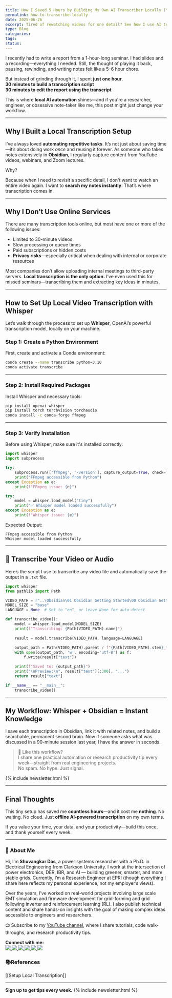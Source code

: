 ```yaml
---
title: How I Saved 5 Hours by Building My Own AI Transcriber Locally (You Can Do the Same)
permalink: how-to-transcribe-locally
date: 2025-06-26
excerpt: Tired of rewatching videos for one detail? See how I use AI to transcribe 1-hour videos in minutes—offline and for free.
type: Blog
categories: 
tags: 
status:
---
```

I recently had to write a report from a 1-hour-long seminar. I had slides and a recording—everything I needed. Still, the thought of playing it back, pausing, rewinding, and writing notes felt like a 5–6 hour chore.

But instead of grinding through it, I spent **just one hour**.  
**30 minutes to build a transcription script**  
**30 minutes to edit the report using the transcript**

This is where **local AI automation** shines—and if you're a researcher, engineer, or obsessive note-taker like me, this post might just change your workflow.

---

## Why I Built a Local Transcription Setup

I’ve always loved **automating repetitive tasks**. It’s not just about saving time—it’s about doing work _once_ and reusing it forever. As someone who takes notes extensively in **Obsidian**, I regularly capture content from YouTube videos, webinars, and Zoom lectures.

Why?

Because when I need to revisit a specific detail, I don't want to watch an entire video again. I want to **search my notes instantly**. That’s where transcription comes in.

---

## Why I Don’t Use Online Services
There are many transcription tools online, but most have one or more of the following issues:
- Limited to 30-minute videos
- Slow processing or queue times
- Paid subscriptions or hidden costs
- **Privacy risks**—especially critical when dealing with internal or corporate resources

Most companies don’t allow uploading internal meetings to third-party servers. **Local transcription is the only option.** I’ve even used this for missed seminars—transcribing them and extracting key ideas in minutes.

---

## How to Set Up Local Video Transcription with Whisper

Let’s walk through the process to set up **Whisper**, OpenAI’s powerful transcription model, locally on your machine.

### Step 1: Create a Python Environment
First, create and activate a Conda environment:

```bash
conda create --name transcribe python=3.10
conda activate transcribe
```

---

### Step 2: Install Required Packages

Install Whisper and necessary tools:
```bash
pip install openai-whisper
pip install torch torchvision torchaudio
conda install -c conda-forge ffmpeg
```

---

### Step 3: Verify Installation
Before using Whisper, make sure it's installed correctly:

```python
import whisper
import subprocess

try:
    subprocess.run(['ffmpeg', '-version'], capture_output=True, check=True)
    print("FFmpeg accessible from Python")
except Exception as e:
    print(f"FFmpeg issue: {e}")

try:
    model = whisper.load_model("tiny")
    print("✅ Whisper model loaded successfully")
except Exception as e:
    print(f"Whisper issue: {e}")
```

Expected Output:
```
FFmpeg accessible from Python 
Whisper model loaded successfully
```

---

## 📝 Transcribe Your Video or Audio

Here’s the script I use to transcribe any video file and automatically save the output in a `.txt` file.

```python
import whisper
from pathlib import Path

VIDEO_PATH = r"..\Obsidian\01 Obsidian Getting Started\00 Obsidian Getting Started V2.mov"
MODEL_SIZE = "base"
LANGUAGE = None  # Set to "en", or leave None for auto-detect

def transcribe_video():
    model = whisper.load_model(MODEL_SIZE)
    print(f"Transcribing: {Path(VIDEO_PATH).name}")
    
    result = model.transcribe(VIDEO_PATH, language=LANGUAGE)
    
    output_path = Path(VIDEO_PATH).parent / f"{Path(VIDEO_PATH).stem}_transcription.txt"
    with open(output_path, 'w', encoding='utf-8') as f:
        f.write(result["text"])

    print(f"Saved to: {output_path}")
    print("\nPreview:\n", result["text"][:300], "...")
    return result["text"]

if __name__ == "__main__":
    transcribe_video()
```

---

## My Workflow: Whisper + Obsidian = Instant Knowledge

I save each transcription in Obsidian, link it with related notes, and build a searchable, permanent second brain. Now if someone asks what was discussed in a 90-minute session last year, I have the answer in seconds.

> 📩 Like this workflow?  
> I share one practical automation or research productivity tip every week—straight from real engineering projects.  
> No spam. No hype. Just signal.

{% include newsletter.html %}


---

## Final Thoughts

This tiny setup has saved me **countless hours**—and it cost me **nothing**. No waiting. No cloud. Just **offline AI-powered transcription** on my own terms.

If you value your time, your data, and your productivity—build this once, and thank yourself every week.

---
### 👋 About Me
Hi, I’m **Shuvangkar Das**, a power systems researcher with a Ph.D. in Electrical Engineering from Clarkson University. I work at the intersection of power electronics, DER, IBR, and AI — building greener, smarter, and more stable grids. Currently, I’m a Research Engineer at EPRI (though everything I share here reflects my personal experience, not my employer’s views).

Over the years, I’ve worked on real-world projects involving large scale EMT simulation and firmware development for  grid-forming and grid following inverter and reinforcement learning (RL). I also publish technical content and share hands-on insights with the goal of making complex ideas accessible to engineers and researchers.

📺 Subscribe to my [YouTube channel](https://www.youtube.com/@ShuvangkarDas), where I share tutorials, code walk-throughs, and research productivity tips.

<p><strong>Connect with me:<br></strong>
<a href="https://www.youtube.com/@ShuvangkarDas" target="_blank">
    <img src="https://img.shields.io/badge/YouTube-Subscribe-red?style=for-the-badge&logo=youtube">
  </a>
  <a href="https://www.linkedin.com/in/ShuvangkarDas" target="_blank">
    <img src="https://img.shields.io/badge/LinkedIn-Connect-blue?style=for-the-badge&logo=linkedin">
  </a>
  <a href="https://newsletter.shuvangkardas.com" target="_blank">
    <img src="https://img.shields.io/badge/Newsletter-Subscribe-blue?style=for-the-badge">
  </a>
  <a href="https://twitter.com/shuvangkar_das" target="_blank">
    <img src="https://img.shields.io/badge/Twitter-Follow-blue?style=for-the-badge&logo=twitter">
  </a>
  
  <a href="https://github.com/shuvangkardas" target="_blank">
    <img src="https://img.shields.io/badge/GitHub-Follow-black?style=for-the-badge&logo=github">
  </a>
  <a href="https://blog.shuvangkardas.com" target="_blank">
    <img src="https://img.shields.io/badge/Blog-Read-blueviolet?style=for-the-badge">
  </a>
  
</p>

### 📚References
[[Setup Local Transcription]]

---
**Sign up to get tips every week.**
 {% include newsletter.html %}
